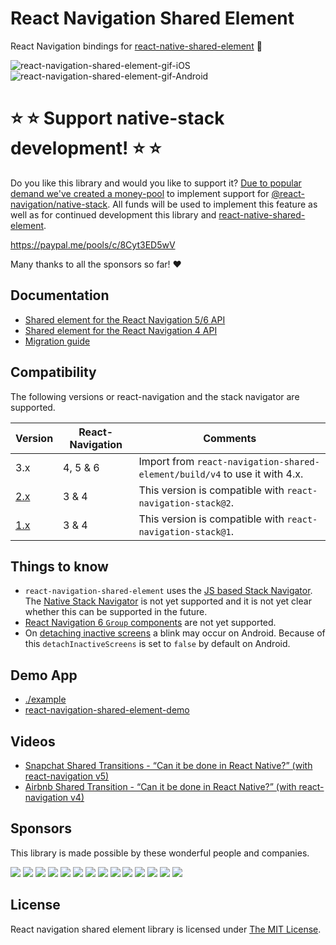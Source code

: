 # React Navigation Shared Element <!-- omit in toc -->

React Navigation bindings for [react-native-shared-element](https://github.com/IjzerenHein/react-native-shared-element) 💫

![react-navigation-shared-element-gif-iOS](rnse-ios.gif)
![react-navigation-shared-element-gif-Android](rnse-android.gif)

# ⭐️ ⭐️ Support native-stack development! ⭐️ ⭐️

Do you like this library and would you like to support it? [Due to popular demand we've created a money-pool](https://github.com/IjzerenHein/react-navigation-shared-element/issues/14) to implement support for [@react-navigation/native-stack](https://reactnavigation.org/docs/native-stack-navigator/). All funds will be used to implement this feature as well as for continued development this library and [react-native-shared-element](https://github.com/IjzerenHein/react-native-shared-element).

https://paypal.me/pools/c/8Cyt3ED5wV

Many thanks to all the sponsors so far! ❤️

## Documentation

- [Shared element for the React Navigation 5/6 API](./docs/API.md)
- [Shared element for the React Navigation 4 API](./docs/Navigation4.md)
- [Migration guide](./docs/Migration.md)

## Compatibility <!-- omit in toc -->

The following versions or react-navigation and the stack navigator are supported.

| Version                                                                       | React-Navigation | Comments                                                                                                                                                              |
| ----------------------------------------------------------------------------- | ---------------- | --------------------------------------------------------------------------------------------------------------------------------------------------------------------- |
| 3.x                                                                           | 4, 5 & 6             | Import from `react-navigation-shared-element/build/v4` to use it with 4.x. |
| [2.x](https://github.com/IjzerenHein/react-navigation-shared-element/tree/v2) | 3 & 4            | This version is compatible with `react-navigation-stack@2`.                                                                                                           |
| [1.x](https://github.com/IjzerenHein/react-navigation-shared-element/tree/v1) | 3 & 4            | This version is compatible with `react-navigation-stack@1`.                                                                                                           |

## Things to know

- `react-navigation-shared-element` uses the [JS based Stack Navigator](https://reactnavigation.org/docs/stack-navigator). The [Native Stack Navigator](https://reactnavigation.org/docs/native-stack-navigator) is not yet supported and it is not yet clear whether this can be supported in the future.
- [React Navigation 6 `Group` components](https://reactnavigation.org/docs/group/) are not yet supported.
- On [detaching inactive screens](https://reactnavigation.org/docs/stack-navigator/#detachinactivescreens) a blink may occur on Android. Because of this `detachInactiveScreens` is set to `false` by default on Android.

## Demo App

- [./example](./example)
- [react-navigation-shared-element-demo](https://github.com/IjzerenHein/react-navigation-shared-element-demo)

## Videos

- [Snapchat Shared Transitions - “Can it be done in React Native?” (with react-navigation v5)](https://www.youtube.com/watch?v=NJZfRXs7nZs)
- [Airbnb Shared Transition - “Can it be done in React Native?” (with react-navigation v4)](https://www.youtube.com/watch?v=83GNiMp-qq0)

## Sponsors

This library is made possible by these wonderful people and companies.

[![](https://github.com/react-navigation.png?size=50)](https://github.com/react-navigation)
[![](https://github.com/Open-Source-Collective.png?size=50)](https://github.com/Open-Source-Collective)
[![](https://github.com/haibert.png?size=50)](https://github.com/haibert)
[![](https://github.com/Hirbod.png?size=50)](https://github.com/Hirbod)
[![](https://github.com/github.png?size=50)](https://github.com/gustavo-nramires)
[![](https://github.com/nandorojo.png?size=50)](https://github.com/nandorojo)
[![](https://github.com/beatgig.png?size=50)](https://github.com/beatgig)
[![](https://github.com/nuwave.png?size=50)](https://github.com/nuwave)
[![](https://github.com/calendee.png?size=50)](https://github.com/calendee)
[![](https://github.com/wibb36.png?size=50)](https://github.com/wibb36)
[![](https://github.com/hannojg.png?size=50)](https://github.com/hannojg)
[![](https://github.com/davitykale.png?size=50)](https://github.com/davitykale)
[![](https://github.com/nightstomp.png?size=50)](https://github.com/nightstomp)
[![](https://github.com/SteveGreenley.png?size=50)](https://github.com/SteveGreenley)

<!--
Todo, find and add the github profile for these nice ppl that also sponsoredL
- Ahmed Tajelsir Ali Ahmed
- Salvatore Aiello
- Einzel Firma?
- Kavyar
- dave sim
-->

## License

React navigation shared element library is licensed under [The MIT License](./LICENSE.md).
